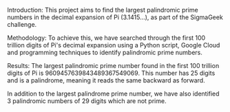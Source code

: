 Introduction:
This project aims to find the largest palindromic prime numbers in the decimal expansion of Pi (3.1415...), as part of the SigmaGeek challenge.

Methodology:
To achieve this, we have searched through the first 100 trillion digits of Pi's decimal expansion using a Python script, Google Cloud and programming techniques to identify palindromic prime numbers.

Results:
The largest palindromic prime number found in the first 100 trillion digits of Pi is 9609457639843489367549069. This number has 25 digits and is a palindrome, meaning it reads the same backward as forward.

In addition to the largest palindrome prime number, we have also identified 3 palindromic numbers of 29 digits which are not prime.
